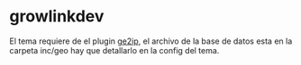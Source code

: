 # growlinkdev

El tema requiere de el plugin [ge2ip](https://sv.wordpress.org/plugins/geoip-detect/), el archivo de la base de datos esta en la carpeta inc/geo hay que detallarlo en la config del tema.
